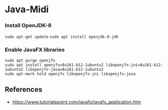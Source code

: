 # Java-Midi

### Install OpenJDK-8

`sudo apt-get update`
`sudo apt install openjdk-8-jdk`

### Enable JavaFX libraries

```
sudo apt purge openjfx
sudo apt install openjfx=8u161-b12-1ubuntu2 libopenjfx-jni=8u161-b12-1ubuntu2 libopenjfx-java=8u161-b12-1ubuntu2
sudo apt-mark hold openjfx libopenjfx-jni libopenjfx-java
```


## References
-	https://www.tutorialspoint.com/javafx/javafx_application.htm